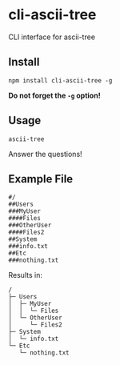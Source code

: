 # cli-ascii-tree
CLI interface for ascii-tree

## Install
`npm install cli-ascii-tree -g`

**Do not forget the `-g` option!**


## Usage
`ascii-tree`

Answer the questions!

## Example File

```
#/
##Users
###MyUser
####Files
###OtherUser
####Files2
##System
###info.txt
##Etc
###nothing.txt
```

Results in:

```
/
├─ Users
│  ├─ MyUser
│  │  └─ Files
│  └─ OtherUser
│     └─ Files2
├─ System
│  └─ info.txt
└─ Etc
   └─ nothing.txt
```